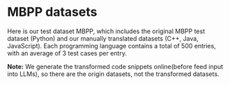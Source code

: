 # MBPP datasets
Here is our test dataset MBPP, which includes the original MBPP test dataset (Python) and our manually translated datasets (C++, Java, JavaScript). Each programming language contains a total of 500 entries, with an average of 3 test cases per entry. 

**Note:** We generate the transformed code snippets online(before feed input into LLMs), so there are the origin datasets, not the transformed datasets. 